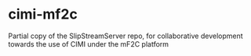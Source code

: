 # cimi-mf2c
Partial copy of the SlipStreamServer repo, for collaborative development towards the use of CIMI under the mF2C platform
